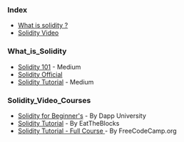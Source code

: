 ### Index 

* [What is solidity ?](#What_is_Solidity) 
* [Solidity Video](#Solidity_Video_Courses)


### What_is_Solidity

* [Solidity 101](https://medium.com/coinmonks/solidity-101-eec816744e95) - Medium
* [Solidity Official](https://soliditylang.org) 
* [Solidity Tutorial](https://medium.com/edureka/solidity-tutorial-ca49906bdd47) - Medium


### Solidity_Video_Courses

* [Solidity for Beginner's](https://youtu.be/EhPeHeoKF88) - By Dapp University
* [Solidity Tutorial](https://www.youtube.com/watch?v=p3C7jljTXaA&list=PLbbtODcOYIoE0D6fschNU4rqtGFRpk3ea) - By EatTheBlocks
* [Solidity Tutorial - Full Course ](https://youtu.be/ipwxYa-F1uY) - By FreeCodeCamp.org

